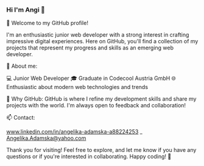 ### Hi I'm Angi 👋

👋 Welcome to my GitHub profile!

I'm an enthusiastic junior web developer with a strong interest in crafting impressive digital experiences. Here on GitHub, you'll find a collection of my projects that represent my progress and skills as an emerging web developer.

🚀 About me:

💻 Junior Web Developer
🎓 Graduate in Codecool Austria GmbH
🌐 Enthusiastic about modern web technologies and trends

🌟 Why GitHub:
GitHub is where I refine my development skills and share my projects with the world. I'm always open to feedback and collaboration!

📫 Contact:

www.linkedin.com/in/angelika-adamska-a88224253
_
Angelika.Adamska@yahoo.com

Thank you for visiting! Feel free to explore, and let me know if you have any questions or if you're interested in collaborating. Happy coding! 🚀



<!--
**AngiandMello/AngiandMello** is a ✨ _special_ ✨ repository because its `README.md` (this file) appears on your GitHub profile.



